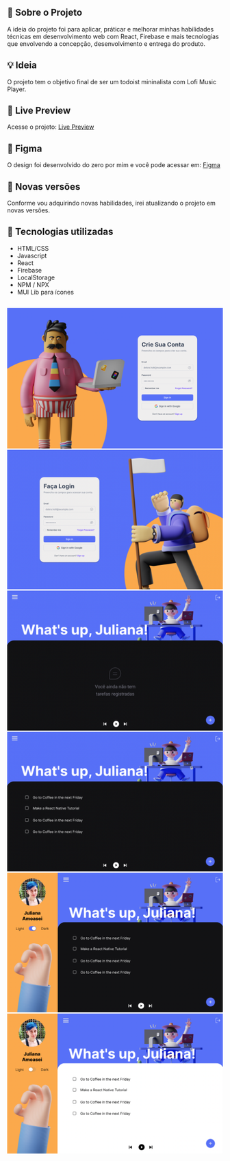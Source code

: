## 🚀 Sobre o Projeto
A ideia do projeto foi para aplicar, práticar e melhorar minhas habilidades técnicas em desenvolvimento web com React, Firebase e mais tecnologias que envolvendo a concepção, desenvolvimento e entrega do produto.

## 💡 Ideia
O projeto tem o objetivo final de ser um todoist mininalista com Lofi Music Player.

## 🚀 Live Preview
Acesse o projeto: [Live Preview](https://doing-dev.vercel.app)

## 🚀 Figma
O design foi desenvolvido do zero por mim e você pode acessar em: [Figma](https://www.figma.com/file/tID5banMXZwmzG4rwFNW6Z/todo.dev?node-id=0%3A1)

## 🚀 Novas versões
Conforme vou adquirindo novas habilidades, irei atualizando o projeto em novas versões. 

## 🚀 Tecnologias utilizadas
- HTML/CSS
- Javascript
- React
- Firebase
- LocalStorage
- NPM / NPX
- MUI Lib para ícones
##
<img src="./public/screenshots/image1.png" alt="App Screenshot 1">
<img src="./public/screenshots/image2.png" alt="App Screenshot 1">
<img src="./public/screenshots/image3.png" alt="App Screenshot 1">
<img src="./public/screenshots/image4.png" alt="App Screenshot 1">
<img src="./public/screenshots/image5.png" alt="App Screenshot 1">
<img src="./public/screenshots/image6.png" alt="App Screenshot 1">